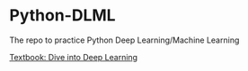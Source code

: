 # Python-DLML
The repo to practice Python Deep Learning/Machine Learning

[Textbook: Dive into Deep Learning](https://d2l.ai/index.html)